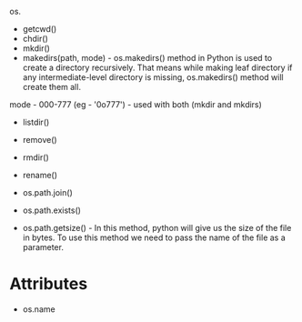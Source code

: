 os.

- getcwd()
- chdir()
- mkdir()
- makedirs(path, mode) - os.makedirs() method in Python is used to create a directory recursively. That means while making leaf directory if any intermediate-level directory is missing, os.makedirs() method will create them all.

mode - 000-777 (eg - '0o777') - used with both (mkdir and mkdirs)

- listdir()
- remove()
- rmdir()
- rename()

- os.path.join()
- os.path.exists()
- os.path.getsize() - In this method, python will give us the size of the file in bytes. To use this method we need to pass the name of the file as a parameter.




# Attributes
- os.name

